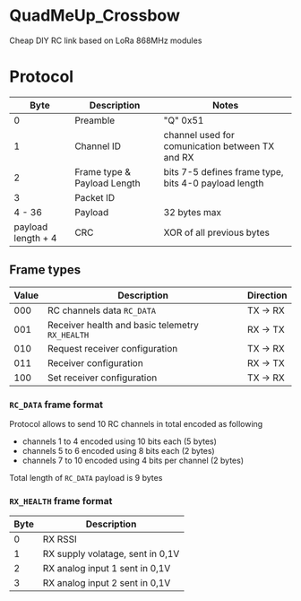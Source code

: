 # QuadMeUp_Crossbow
Cheap DIY RC link based on LoRa 868MHz modules

# Protocol

| Byte | Description | Notes |
| ---- | ---- | ---- |
| 0    | Preamble | "Q" 0x51 |
| 1   | Channel ID | channel used for comunication between TX and RX |
| 2    | Frame type & Payload Length | bits 7-5 defines frame type, bits 4-0 payload length |
| 3    | Packet ID | |
| 4 - 36 | Payload | 32 bytes max |
| payload length + 4 | CRC | XOR of all previous bytes |

## Frame types

| Value | Description                   | Direction                                       |
| ----  | ----                          | ---- |
| 000   | RC channels data `RC_DATA` | TX -> RX |
| 001   | Receiver health and basic telemetry `RX_HEALTH` | RX -> TX |
| 010   | Request receiver configuration | TX -> RX |
| 011   | Receiver configuration | RX -> TX |
| 100   | Set receiver configuration | TX -> RX |

### `RC_DATA` frame format

Protocol allows to send 10 RC channels in total encoded as following

* channels 1 to 4 encoded using 10 bits each (5 bytes)
* channels 5 to 6 encoded using 8 bits each (2 bytes)
* channels 7 to 10 encoded using 4 bits per channel (2 bytes)

Total length of `RC_DATA` payload is 9 bytes

### `RX_HEALTH` frame format

| Byte | Description                        |
| ---- | ----                               |
| 0    | RX RSSI                            |
| 1    | RX supply volatage, sent in 0,1V   |
| 2    | RX analog input 1 sent in 0,1V     |
| 3    | RX analog input 2 sent in 0,1V     |

